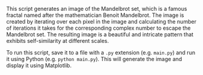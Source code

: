 This script generates an image of the Mandelbrot set, which is a famous fractal named after the mathematician Benoit Mandelbrot. The image is created by iterating over each pixel in the image and calculating the number of iterations it takes for the corresponding complex number to escape the Mandelbrot set. The resulting image is a beautiful and intricate pattern that exhibits self-similarity at different scales.

To run this script, save it to a file with a `.py` extension (e.g. `main.py`) and run it using Python (e.g. `python main.py`). This will generate the image and display it using Matplotlib.
